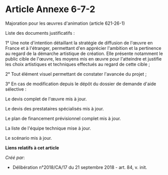 # Article Annexe 6-7-2

Majoration pour les œuvres d'animation (article 621-26-1)

Liste des documents justificatifs :

1° Une note d'intention détaillant la stratégie de diffusion de l'œuvre en France et à l'étranger, permettant d'en apprécier
l'ambition et la pertinence au regard de la démarche artistique de création. Elle présente notamment le public cible de
l'œuvre, les moyens mis en œuvre pour l'atteindre et justifie les choix artistiques et techniques effectués au regard de
cette cible ;

2° Tout élément visuel permettant de constater l'avancée du projet ;

3° En cas de modification depuis le dépôt du dossier de demande d'aide sélective :

Le devis complet de l'œuvre mis à jour.

Le devis des prestataires spécialisés mis à jour.

Le plan de financement prévisionnel complet mis à jour.

La liste de l'équipe technique mise à jour.

Le scénario mis à jour.

**Liens relatifs à cet article**

_Créé par_:

  - Délibération n°2018/CA/17 du 21 septembre 2018 - art. 84, v. init.
